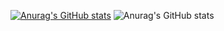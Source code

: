 [![Anurag's GitHub stats](https://github-readme-stats.vercel.app/api?username=MirrorChu)](https://github.com/anuraghazra/github-readme-stats)
![Anurag's GitHub stats](https://github-readme-stats.vercel.app/api?username=MirrorChu&count_private=true)

<!--
**MirrorChu/MirrorChu** is a ✨ _special_ ✨ repository because its `README.md` (this file) appears on your GitHub profile.

Here are some ideas to get you started:

### Hi there 👋

- 🔭 I’m currently working on ...
- 🌱 I’m currently learning ...
- 👯 I’m looking to collaborate on ...
- 🤔 I’m looking for help with ...
- 💬 Ask me about ...
- 📫 How to reach me: ...
- 😄 Pronouns: ...
- ⚡ Fun fact: ...
-->
